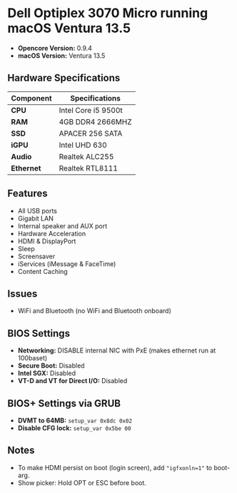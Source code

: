 # Dell Optiplex 3070 Micro running macOS Ventura 13.5
- **Opencore Version:** 0.9.4
- **macOS Version:** Ventura 13.5

## Hardware Specifications
| Component  | Specifications             |
| ------------- | ---------------------- |
| **CPU** | Intel Core i5 9500t        |
| **RAM**  | 4GB DDR4 2666MHZ          |
| **SSD** | APACER 256 SATA           |
| **iGPU**  | Intel UHD 630             |
| **Audio** | Realtek ALC255            |
| **Ethernet**  | Realtek RTL8111         |

## Features
- All USB ports
- Gigabit LAN
- Internal speaker and AUX port
- Hardware Acceleration
- HDMI & DisplayPort
- Sleep
- Screensaver
- iServices (iMessage & FaceTime)
- Content Caching

## Issues
- WiFi and Bluetooth (no WiFi and Bluetooth onboard)

## BIOS Settings
- **Networking:** DISABLE internal NIC with PxE (makes ethernet run at 100baset)
- **Secure Boot:** Disabled
- **Intel SGX:** Disabled
- **VT-D and VT for Direct I/O:** Disabled

## BIOS+ Settings via GRUB
- **DVMT to 64MB:** `setup_var 0x8dc 0x02`
- **Disable CFG lock:** `setup_var 0x5be 00`

## Notes
- To make HDMI persist on boot (login screen), add `"igfxonln=1"` to boot-arg.
- Show picker: Hold OPT or ESC before boot.

